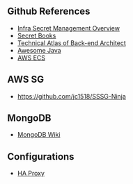 

Github References
-- 

- [Infra Secret Management Overview](https://gist.github.com/maxvt/bb49a6c7243163b8120625fc8ae3f3cd)
- [Secret Books](https://github.com/trimstray/the-book-of-secret-knowledge)
- [Technical Atlas of Back-end Architect](https://github.com/xingshaocheng/architect-awesome)
- [Awesome Java](https://github.com/akullpp/awesome-java)
- [AWS ECS](https://github.com/nathanpeck/awesome-ecs)


AWS SG
---

- https://github.com/jc1518/SSSG-Ninja


MongoDB
---

- [MongoDB Wiki](https://mongodb.github.io/node-mongodb-native/markdown-docs/insert.html#update)


Configurations
---

- [HA Proxy](https://gist.github.com/haproxytechblog/dc5c3b5e2801d36b79e00f07b2309c14)
